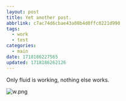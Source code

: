 ```yaml
---
layout: post
title: Yet another post.
abbrlink: c7ac74d6cbae43a08b4d0ffc0221d990
tags:
  - work
  - test
categories:
  - main
date: 1718186227565
updated: 1718186262126
---
```


Only fluid is working, nothing else works.

![w.png](/resources/7bd8e649a2b1467492049a27e10b7501.png)
